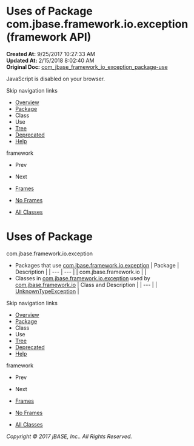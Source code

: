 # Uses of Package com.jbase.framework.io.exception (framework   API)

**Created At:** 9/25/2017 10:27:33 AM  
**Updated At:** 2/15/2018 8:02:40 AM  
**Original Doc:** [com_jbase_framework_io_exception_package-use](https://docs.jbase.com/39224-exception/com_jbase_framework_io_exception_package-use)  

<!--<br>    try {<br>        if (location.href.indexOf('is-external=true') == -1) {<br>            parent.document.title="Uses of Package com.jbase.framework.io.exception (framework   API)";<br>        }<br>    }<br>    catch(err) {<br>    }<br>//-->
JavaScript is disabled on your browser.

Skip navigation links

- [Overview](../../../../../overview-summary.html)
- [Package](/39224-exception/com_jbase_framework_io_exception_package-summary)
- Class
- Use
- [Tree](/39224-exception/com_jbase_framework_io_exception_package-tree)
- [Deprecated](../../../../../deprecated-list.html)
- [Help](../../../../../help-doc.html)


framework <br>

- Prev
- Next


- [Frames](../../../../../index.html?com/jbase/framework/io/exception//39224-exception/com_jbase_framework_io_exception_package-use)
- [No Frames](/39224-exception/com_jbase_framework_io_exception_package-use)


- [All Classes](../../../../../allclasses-noframe.html)


<!--<br>  allClassesLink = document.getElementById("allclasses\_navbar\_top");<br>  if(window==top) {<br>    allClassesLink.style.display = "block";<br>  }<br>  else {<br>    allClassesLink.style.display = "none";<br>  }<br>  //-->

# Uses of Package
com.jbase.framework.io.exception

- Packages that use [com.jbase.framework.io.exception](../../../../../com/jbase/framework/io/exception//39224-exception/com_jbase_framework_io_exception_package-summary) | Package | Description |
| --- | --- |
| com.jbase.framework.io |   |
- Classes in [com.jbase.framework.io.exception](../../../../../com/jbase/framework/io/exception//39224-exception/com_jbase_framework_io_exception_package-summary) used by [com.jbase.framework.io](../../../../../com/jbase/framework/io//39224-exception/com_jbase_framework_io_exception_package-summary) | Class and Description |
| --- |
| [UnknownTypeException](../../../../../com/jbase/framework/io/exception/class-use/UnknownTypeException.html#com.jbase.framework.io)  |

Skip navigation links

- [Overview](../../../../../overview-summary.html)
- [Package](/39224-exception/com_jbase_framework_io_exception_package-summary)
- Class
- Use
- [Tree](/39224-exception/com_jbase_framework_io_exception_package-tree)
- [Deprecated](../../../../../deprecated-list.html)
- [Help](../../../../../help-doc.html)


framework <br>

- Prev
- Next


- [Frames](../../../../../index.html?com/jbase/framework/io/exception//39224-exception/com_jbase_framework_io_exception_package-use)
- [No Frames](/39224-exception/com_jbase_framework_io_exception_package-use)


- [All Classes](../../../../../allclasses-noframe.html)


<!--<br>  allClassesLink = document.getElementById("allclasses\_navbar\_bottom");<br>  if(window==top) {<br>    allClassesLink.style.display = "block";<br>  }<br>  else {<br>    allClassesLink.style.display = "none";<br>  }<br>  //-->

*Copyright © 2017 jBASE, Inc.. All Rights Reserved.*
